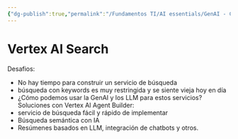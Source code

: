 ```yaml
---
{"dg-publish":true,"permalink":"/Fundamentos TI/AI essentials/GenAI - CCAI/00 Introduction/02 Use cases and positioning/"}
---
```


# Vertex AI Search
Desafios:
- No hay tiempo para construir un servicio de búsqueda
- búsqueda con keywords es muy restringida y se siente vieja hoy en día
- ¿Cómo podemos usar la GenAI y los LLM para estos servicios?
Soluciones con Vertex AI Agent Builder:
- servicio de búsqueda fácil y rápido de implementar
- Búsqueda semántica con IA
- Resúmenes basados en LLM, integración de chatbots y otros.
